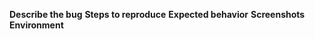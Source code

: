 ﻿---
name: Bug report
about: Create a report to help us improve
---

**Describe the bug**
**Steps to reproduce**
**Expected behavior**
**Screenshots**
**Environment**
